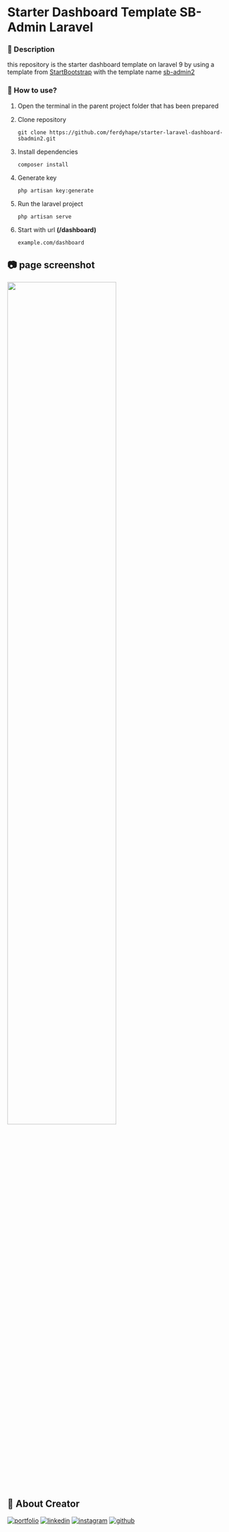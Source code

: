 # Starter Dashboard Template SB-Admin Laravel
### :open_book: Description
this repository is the starter dashboard template on laravel
9 by using a template from [StartBootstrap](https://github.com/StartBootstrap) with the template name [sb-admin2](https://github.com/StartBootstrap/startbootstrap-sb-admin-2)
### :key: How to use?
1. Open the terminal in the parent project folder that has been prepared
2. Clone repository

    ```
    git clone https://github.com/ferdyhape/starter-laravel-dashboard-sbadmin2.git
    ```
4.  Install dependencies

    ```
    composer install
    ```
5.  Generate key

    ```
    php artisan key:generate
    ```
6. Run the laravel project

    ```
    php artisan serve
    ```
6. Start with url **(/dashboard)** 

    ```
    example.com/dashboard
    ```

## :camera: page screenshot
<img src="https://user-images.githubusercontent.com/75787853/211215396-1aaa873f-a82a-417a-bde5-70195e02d3e6.png" width=70% height=70%><br>

## :link: About Creator
[![portfolio](https://img.shields.io/badge/my_portfolio-000?style=for-the-badge&logo=ko-fi&logoColor=white)](https://www.ferdyhape.site/)
[![linkedin](https://img.shields.io/badge/linkedin-0A66C2?style=for-the-badge&logo=linkedin&logoColor=white)](https://www.linkedin.com/in/ferdy-hahan-pradana)
[![instagram](https://img.shields.io/badge/instagram-833AB4?style=for-the-badge&logo=instagram&logoColor=white)](https://instagram.com/ferdyhape)
[![github](https://img.shields.io/badge/github-333?style=for-the-badge&logo=github&logoColor=white)](https://github.com/ferdyhape)
